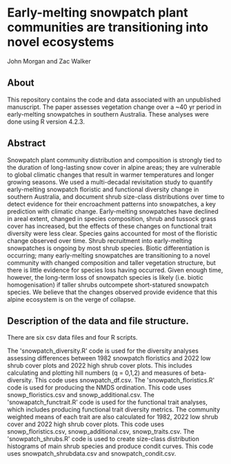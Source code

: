 # Early-melting snowpatch plant communities are transitioning into novel ecosystems
John Morgan and Zac Walker

## About
This repository contains the code and data associated with an unpublished manuscript. The paper assesses vegetation change over a ~40 yr period in early-melting snowpatches in southern Australia. These analyses were done using R version 4.2.3.

## Abstract
Snowpatch plant community distribution and composition is strongly tied to the duration of long-lasting snow cover in alpine areas; they are vulnerable to global climatic changes that result in warmer temperatures and longer growing seasons. We used a multi-decadal revisitation study to quantify early-melting snowpatch floristic and functional diversity change in southern Australia, and document shrub size-class distributions over time to detect evidence for their encroachment patterns into snowpatches, a key prediction with climatic change. Early-melting snowpatches have declined in areal extent, changed in species composition, shrub and tussock grass cover has increased, but the effects of these changes on functional trait diversity were less clear. Species gains accounted for most of the floristic change observed over time. Shrub recruitment into early-melting snowpatches is ongoing by most shrub species. Biotic differentiation is occurring; many early-melting snowpatches are transitioning to a novel community with changed composition and taller vegetation structure, but there is little evidence for species loss having occurred. Given enough time, however, the long-term loss of snowpatch species is likely (i.e. biotic homogenisation) if taller shrubs outcompete short-statured snowpatch species. We believe that the changes observed provide evidence that this alpine ecosystem is on the verge of collapse.


## Description of the data and file structure.
There are six csv data files and four R scripts.

The 'snowpatch_diversity.R' code is used for the diversity analyses assessing differences between 1982 snowpatch floristics and 2022 low shrub cover plots and 2022 high shrub cover plots. This includes calculating and plotting hill numbers (q = 0,1,2) and measures of beta-diversity. This code uses snowpatch_df.csv.
The 'snowpatch_floristics.R' code is used for producing the NMDS ordination. This code uses snowp_floristics.csv and snowp_additional.csv.
The 'snowapatch_functrait.R' code is used for the functional trait analyses, which includes producing functional trait diversity metrics. The community weighted means of each trait are also calculated for 1982, 2022 low shrub cover and 2022 high shrub cover plots. This code uses snowp_floristics.csv, snowp_additional.csv, snowp_traits.csv.
The 'snowpatch_shrubs.R' code is used to create size-class distribution histograms of main shrub species and produce condit curves. This code uses snowpatch_shrubdata.csv and snowpatch_condit.csv.

